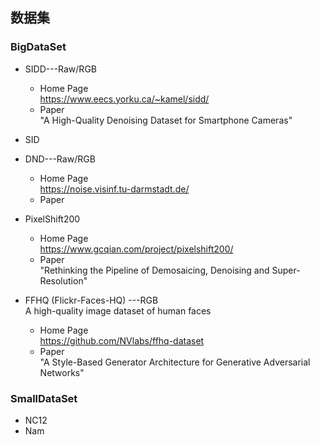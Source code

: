 ## 数据集
### BigDataSet
- SIDD---Raw/RGB      
	- Home Page  
	  https://www.eecs.yorku.ca/~kamel/sidd/  
	- Paper  
	  "A High-Quality Denoising Dataset for Smartphone Cameras"     
	  
- SID  

- DND---Raw/RGB   
	- Home Page  
	  https://noise.visinf.tu-darmstadt.de/
	- Paper   
	  
- PixelShift200
  - Home Page  
    https://www.gcqian.com/project/pixelshift200/  
  - Paper   
    "Rethinking the Pipeline of Demosaicing, Denoising and Super-Resolution"  

- FFHQ (Flickr-Faces-HQ) ---RGB   
   A high-quality image dataset of human faces   
   - Home Page   
      https://github.com/NVlabs/ffhq-dataset    
   - Paper  
     "A Style-Based Generator Architecture for Generative Adversarial Networks"   
     
### SmallDataSet  

- NC12  
- Nam    


<!--stackedit_data:
eyJoaXN0b3J5IjpbLTU0NzQ1NTk5NiwxODA2NzEyNDA1LC0xOT
c0NTQ1OTQ2LDc3MDk2MDg2NywtMjQ4NzQyNDAwLDEwMjY5ODk3
MF19
-->